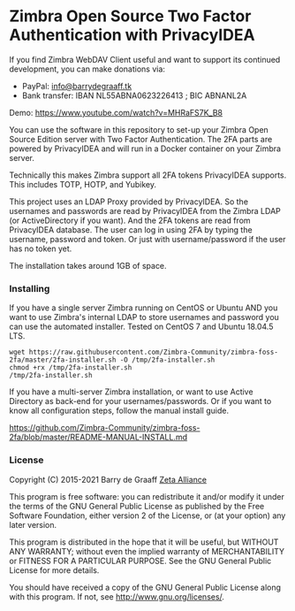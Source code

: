 # Zimbra Open Source Two Factor Authentication with PrivacyIDEA


If you find Zimbra WebDAV Client useful and want to support its continued development, you can make donations via:
- PayPal: info@barrydegraaff.tk
- Bank transfer: IBAN NL55ABNA0623226413 ; BIC ABNANL2A

Demo: https://www.youtube.com/watch?v=MHRaFS7K_B8

You can use the software in this repository to set-up your Zimbra Open Source Edition server with Two Factor Authentication. The 2FA parts are powered by PrivacyIDEA and will run in a Docker container on your Zimbra server.

Technically this makes Zimbra support all 2FA tokens PrivacyIDEA supports. This includes TOTP, HOTP, and Yubikey. 

This project uses an LDAP Proxy provided by PrivacyIDEA. So the usernames and passwords are read by PrivacyIDEA from the Zimbra LDAP (or ActiveDirectory if you want). And the 2FA tokens are read from PrivacyIDEA database. The user can log in using 2FA by typing the username, password and token. Or just with username/password if the user has no token yet.


The installation takes around 1GB of space.

### Installing
If you have a single server Zimbra running on CentOS or Ubuntu AND you want to use Zimbra's internal LDAP to store usernames and password you can use the automated installer. Tested on CentOS 7 and Ubuntu 18.04.5 LTS.

    wget https://raw.githubusercontent.com/Zimbra-Community/zimbra-foss-2fa/master/2fa-installer.sh -O /tmp/2fa-installer.sh
    chmod +rx /tmp/2fa-installer.sh
    /tmp/2fa-installer.sh

If you have a multi-server Zimbra installation, or want to use Active Directory as back-end for your usernames/passwords. Or if you want to know all configuration steps, follow the manual install guide.

https://github.com/Zimbra-Community/zimbra-foss-2fa/blob/master/README-MANUAL-INSTALL.md


### License

Copyright (C) 2015-2021  Barry de Graaff [Zeta Alliance](https://zetalliance.org/)

This program is free software: you can redistribute it and/or modify
it under the terms of the GNU General Public License as published by
the Free Software Foundation, either version 2 of the License, or
(at your option) any later version.

This program is distributed in the hope that it will be useful,
but WITHOUT ANY WARRANTY; without even the implied warranty of
MERCHANTABILITY or FITNESS FOR A PARTICULAR PURPOSE.  See the
GNU General Public License for more details.

You should have received a copy of the GNU General Public License
along with this program.  If not, see http://www.gnu.org/licenses/.

   


